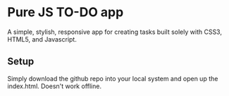 # Pure JS TO-DO app

A simple, stylish, responsive app for creating tasks built solely with CSS3, HTML5, and Javascript.

## Setup

Simply download the github repo into your local system and open up the index.html. Doesn't work offline.
